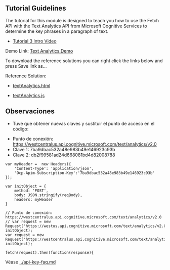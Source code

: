 
## Tutorial Guidelines

The tutorial for this module is designed to teach you how to use the Fetch API with the Text Analytics API from Microsoft Cognitive Services to determine the key phrases in a paragraph of text.

* [Tutorial 3 Intro Video](https://youtu.be/p7PeC62jfBc)

Demo Link: [Text Analytics Demo](https://courses.edx.org/asset-v1:Microsoft+DEV234x+1T2018a+type@asset+block/textAnalytics.html)

To download the reference solutions you can right click the links below and press Save link as...

Reference Solution:

* [textAnalytics.html](https://courses.edx.org/asset-v1:Microsoft+DEV234x+1T2018a+type@asset+block/textAnalytics.html)

* [textAnalytics.js](https://prod-edxapp.edx-cdn.org/assets/courseware/v1/487890186061a3ccd6db8c6dc43c4f8d/asset-v1:Microsoft+DEV234x+1T2018a+type@asset+block/textAnalytics.js)


## Observaciones

- Tuve  que obtener nuevas claves y sustituir el punto de acceso en el código:

* Punto de conexión: https://westcentralus.api.cognitive.microsoft.com/text/analytics/v2.0
* Clave 1: 7ba9dbac532a48e983b49e146923c93b
* Clave 2: db2f99581ad24d668081bd4d82008788

```
var myHeader =  new Headers({
    'Content-Type': 'application/json',
    'Ocp-Apim-Subscription-Key':'7ba9dbac532a48e983b49e146923c93b'
});

var initObject = {
    method: 'POST',
    body: JSON.stringify(reqBody),
    headers: myHeader
}

// Punto de conexión: https://westcentralus.api.cognitive.microsoft.com/text/analytics/v2.0
// var request = new Request('https://westus.api.cognitive.microsoft.com/text/analytics/v2.0/keyPhrases', initObject);
var request = new Request('https://westcentralus.api.cognitive.microsoft.com/text/analytics/v2.0/keyPhrases', initObject);

fetch(request).then(function(response){
```

Véase [../api-key-faq.md](../api-key-faq.md)
